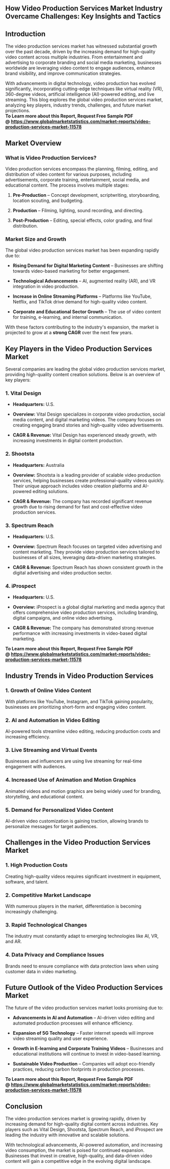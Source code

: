 <h2><strong>How Video Production Services Market Industry Overcame Challenges: Key Insights and Tactics</strong></h2><h2><strong>Introduction</strong></h2><p>The video production services market has witnessed substantial growth over the past decade, driven by the increasing demand for high-quality video content across multiple industries. From entertainment and advertising to corporate branding and social media marketing, businesses worldwide are leveraging video content to engage audiences, enhance brand visibility, and improve communication strategies.</p><p>With advancements in digital technology, video production has evolved significantly, incorporating cutting-edge techniques like virtual reality (VR), 360-degree videos, artificial intelligence (AI)-powered editing, and live streaming. This blog explores the global video production services market, analyzing key players, industry trends, challenges, and future market projections.<br /><strong>To Learn more about this Report, Request Free Sample PDF @&nbsp;<a href="https://www.globalmarketstatistics.com/market-reports/video-production-services-market-11578">https://www.globalmarketstatistics.com/market-reports/video-production-services-market-11578</a></strong></p><h2><strong>Market Overview</strong></h2><h3><strong>What is Video Production Services?</strong></h3><p>Video production services encompass the planning, filming, editing, and distribution of video content for various purposes, including advertisements, corporate training, entertainment, social media, and educational content. The process involves multiple stages:</p><ol><li><p><strong>Pre-Production</strong> &ndash; Concept development, scriptwriting, storyboarding, location scouting, and budgeting.</p></li><li><p><strong>Production</strong> &ndash; Filming, lighting, sound recording, and directing.</p></li><li><p><strong>Post-Production</strong> &ndash; Editing, special effects, color grading, and final distribution.</p></li></ol><h3><strong>Market Size and Growth</strong></h3><p>The global video production services market has been expanding rapidly due to:</p><ul><li><p><strong>Rising Demand for Digital Marketing Content</strong> &ndash; Businesses are shifting towards video-based marketing for better engagement.</p></li><li><p><strong>Technological Advancements</strong> &ndash; AI, augmented reality (AR), and VR integration in video production.</p></li><li><p><strong>Increase in Online Streaming Platforms</strong> &ndash; Platforms like YouTube, Netflix, and TikTok drive demand for high-quality video content.</p></li><li><p><strong>Corporate and Educational Sector Growth</strong> &ndash; The use of video content for training, e-learning, and internal communication.</p></li></ul><p>With these factors contributing to the industry's expansion, the market is projected to grow at a <strong>strong CAGR</strong> over the next few years.</p><h2><strong>Key Players in the Video Production Services Market</strong></h2><p>Several companies are leading the global video production services market, providing high-quality content creation solutions. Below is an overview of key players:</p><h3><strong>1. Vital Design</strong></h3><ul><li><p><strong>Headquarters:</strong> U.S.</p></li><li><p><strong>Overview:</strong> Vital Design specializes in corporate video production, social media content, and digital marketing videos. The company focuses on creating engaging brand stories and high-quality video advertisements.</p></li><li><p><strong>CAGR &amp; Revenue:</strong> Vital Design has experienced steady growth, with increasing investments in digital content production.</p></li></ul><h3><strong>2. Shootsta</strong></h3><ul><li><p><strong>Headquarters:</strong> Australia</p></li><li><p><strong>Overview:</strong> Shootsta is a leading provider of scalable video production services, helping businesses create professional-quality videos quickly. Their unique approach includes video creation platforms and AI-powered editing solutions.</p></li><li><p><strong>CAGR &amp; Revenue:</strong> The company has recorded significant revenue growth due to rising demand for fast and cost-effective video production services.</p></li></ul><h3><strong>3. Spectrum Reach</strong></h3><ul><li><p><strong>Headquarters:</strong> U.S.</p></li><li><p><strong>Overview:</strong> Spectrum Reach focuses on targeted video advertising and content marketing. They provide video production services tailored to businesses of all sizes, leveraging data-driven marketing strategies.</p></li><li><p><strong>CAGR &amp; Revenue:</strong> Spectrum Reach has shown consistent growth in the digital advertising and video production sector.</p></li></ul><h3><strong>4. iProspect</strong></h3><ul><li><p><strong>Headquarters:</strong> U.S.</p></li><li><p><strong>Overview:</strong> iProspect is a global digital marketing and media agency that offers comprehensive video production services, including branding, digital campaigns, and online video advertising.</p></li><li><p><strong>CAGR &amp; Revenue:</strong> The company has demonstrated strong revenue performance with increasing investments in video-based digital marketing.</p></li></ul><p><strong>To Learn more about this Report, Request Free Sample PDF @&nbsp;<a href="https://www.globalmarketstatistics.com/market-reports/video-production-services-market-11578">https://www.globalmarketstatistics.com/market-reports/video-production-services-market-11578</a></strong></p><h2><strong>Industry Trends in Video Production Services</strong></h2><h3><strong>1. Growth of Online Video Content</strong></h3><p>With platforms like YouTube, Instagram, and TikTok gaining popularity, businesses are prioritizing short-form and engaging video content.</p><h3><strong>2. AI and Automation in Video Editing</strong></h3><p>AI-powered tools streamline video editing, reducing production costs and increasing efficiency.</p><h3><strong>3. Live Streaming and Virtual Events</strong></h3><p>Businesses and influencers are using live streaming for real-time engagement with audiences.</p><h3><strong>4. Increased Use of Animation and Motion Graphics</strong></h3><p>Animated videos and motion graphics are being widely used for branding, storytelling, and educational content.</p><h3><strong>5. Demand for Personalized Video Content</strong></h3><p>AI-driven video customization is gaining traction, allowing brands to personalize messages for target audiences.</p><h2><strong>Challenges in the Video Production Services Market</strong></h2><h3><strong>1. High Production Costs</strong></h3><p>Creating high-quality videos requires significant investment in equipment, software, and talent.</p><h3><strong>2. Competitive Market Landscape</strong></h3><p>With numerous players in the market, differentiation is becoming increasingly challenging.</p><h3><strong>3. Rapid Technological Changes</strong></h3><p>The industry must constantly adapt to emerging technologies like AI, VR, and AR.</p><h3><strong>4. Data Privacy and Compliance Issues</strong></h3><p>Brands need to ensure compliance with data protection laws when using customer data in video marketing.</p><h2><strong>Future Outlook of the Video Production Services Market</strong></h2><p>The future of the video production services market looks promising due to:</p><ul><li><p><strong>Advancements in AI and Automation</strong> &ndash; AI-driven video editing and automated production processes will enhance efficiency.</p></li><li><p><strong>Expansion of 5G Technology</strong> &ndash; Faster internet speeds will improve video streaming quality and user experience.</p></li><li><p><strong>Growth in E-learning and Corporate Training Videos</strong> &ndash; Businesses and educational institutions will continue to invest in video-based learning.</p></li><li><p><strong>Sustainable Video Production</strong> &ndash; Companies will adopt eco-friendly practices, reducing carbon footprints in production processes.</p></li></ul><p><strong>To Learn more about this Report, Request Free Sample PDF @&nbsp;<a href="https://www.globalmarketstatistics.com/market-reports/video-production-services-market-11578">https://www.globalmarketstatistics.com/market-reports/video-production-services-market-11578</a></strong></p><h2><strong>Conclusion</strong></h2><p>The video production services market is growing rapidly, driven by increasing demand for high-quality digital content across industries. Key players such as Vital Design, Shootsta, Spectrum Reach, and iProspect are leading the industry with innovative and scalable solutions.</p><p>With technological advancements, AI-powered automation, and increasing video consumption, the market is poised for continued expansion. Businesses that invest in creative, high-quality, and data-driven video content will gain a competitive edge in the evolving digital landscape.</p>
